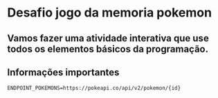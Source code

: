 # Desafio jogo da memoria pokemon

## Vamos fazer uma atividade interativa que use todos os elementos básicos da programação.


## Informações importantes 
```
ENDPOINT_POKEMONS=https://pokeapi.co/api/v2/pokemon/{id}
```
